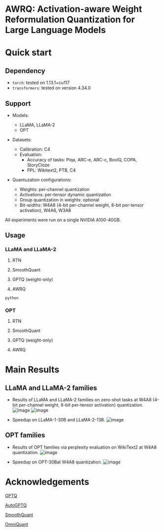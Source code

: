 # AWRQ: Activation-aware Weight Reformulation Quantization for Large Language Models


# Quick start
## Dependency
- `torch`:  tested on 1.13.1+cu117
- `transformers`: tested on version 4.34.0

## Support
- Models:
  - LLaMA, LLaMA-2
  - OPT
 
- Datasets:
  - Calibration: C4
  - Evaluation:
    - Accuracy of tasks: Piqa, ARC-e, ARC-c, BoolQ, COPA, StoryCloze
    - PPL: Wikitext2, PTB, C4
   
- Quantuzation configurations:
  - Weights: per-channel quantization
  - Activations: per-tensor dynamic quantization
  - Group quantization in weights: optional
  - Bit-widths: W4A8 (4-bit per-channel weight, 8-bit per-tensor activation), W4A6, W3A8

All experiments were run on a single NVIDIA A100-40GB.

 ## Usage
 ### LLaMA and LLaMA-2
 1. RTN

 2. SmoothQuant

 3. GPTQ (weight-only)

 4. AWRQ 
```
python 
```

### OPT
 1. RTN

 2. SmoothQuant

 3. GPTQ (weight-only)

 4. AWRQ 


# Main Results
## LLaMA and LLaMA-2 families
- Results of LLaMA and LLaMA-2 families on zero-shot tasks at W4A8 (4-bit per-channel weight, 8-bit per-tensor activation) quantization.
![image](https://github.com/linzhao-ai/AWRQ/assets/17473403/35d0d2fa-5646-4fd7-bb0d-6fbd8da4faa2)
![image](https://github.com/zl200881/AWRQ/assets/17473403/2b264eaf-a6d4-458b-9f8e-c49ad2a8595b)

- Speedup on LLaMA-1-30B and LLaMA-2-13B.
![image](https://github.com/zl200881/AWRQ/assets/17473403/586ee1ee-047e-48be-a701-bcc19d45bcaf)


## OPT families
- Results of OPT families via perplexity evaluation on WikiText2 at W4A8 quantization.
![image](https://github.com/zl200881/AWRQ/assets/17473403/46287f96-f9f6-4741-9630-8ae9449370c4)

- Speedup on OPT-30Bat W4A8 quantization.
![image](https://github.com/zl200881/AWRQ/assets/17473403/0c14ddfb-90da-461f-89ea-85a14a1df664)

# Acknowledgements
[GPTQ](https://github.com/IST-DASLab/gptq)

[AutoGPTQ](https://github.com/AutoGPTQ/AutoGPTQ)

[SmoothQuant](https://github.com/mit-han-lab/smoothquant)

[OmniQuant](https://github.com/OpenGVLab/OmniQuant?tab=readme-ov-file)
